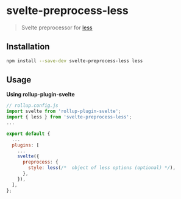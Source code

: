 # svelte-preprocess-less

> Svelte preprocessor for [less](http://lesscss.org)

## Installation

```bash
npm install --save-dev svelte-preprocess-less less
```

## Usage

**Using rollup-plugin-svelte**

```javascript
// rollup.config.js
import svelte from 'rollup-plugin-svelte';
import { less } from 'svelte-preprocess-less';
...

export default {
  ...
  plugins: [
    ...
    svelte({
      preprocess: {
        style: less(/*  object of less options (optional) */),
      },
    }),
  ],
};
```
